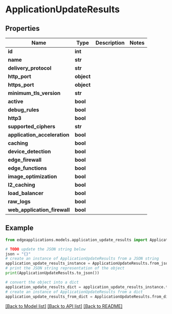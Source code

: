 # ApplicationUpdateResults


## Properties

Name | Type | Description | Notes
------------ | ------------- | ------------- | -------------
**id** | **int** |  | 
**name** | **str** |  | 
**delivery_protocol** | **str** |  | 
**http_port** | **object** |  | 
**https_port** | **object** |  | 
**minimum_tls_version** | **str** |  | 
**active** | **bool** |  | 
**debug_rules** | **bool** |  | 
**http3** | **bool** |  | 
**supported_ciphers** | **str** |  | 
**application_acceleration** | **bool** |  | 
**caching** | **bool** |  | 
**device_detection** | **bool** |  | 
**edge_firewall** | **bool** |  | 
**edge_functions** | **bool** |  | 
**image_optimization** | **bool** |  | 
**l2_caching** | **bool** |  | 
**load_balancer** | **bool** |  | 
**raw_logs** | **bool** |  | 
**web_application_firewall** | **bool** |  | 

## Example

```python
from edgeapplications.models.application_update_results import ApplicationUpdateResults

# TODO update the JSON string below
json = "{}"
# create an instance of ApplicationUpdateResults from a JSON string
application_update_results_instance = ApplicationUpdateResults.from_json(json)
# print the JSON string representation of the object
print(ApplicationUpdateResults.to_json())

# convert the object into a dict
application_update_results_dict = application_update_results_instance.to_dict()
# create an instance of ApplicationUpdateResults from a dict
application_update_results_from_dict = ApplicationUpdateResults.from_dict(application_update_results_dict)
```
[[Back to Model list]](../README.md#documentation-for-models) [[Back to API list]](../README.md#documentation-for-api-endpoints) [[Back to README]](../README.md)


